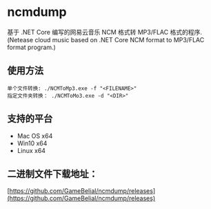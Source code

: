 # ncmdump
基于 .NET Core 编写的网易云音乐 NCM 格式转 MP3/FLAC 格式的程序.(Netease cloud music based on .NET Core NCM format to MP3/FLAC format program.)

## 使用方法
```
单个文件转换: ./NCMToMp3.exe -f "<FILENAME>"  
指定文件夹转换： ./NCMToMo3.exe -d "<DIR>"
```

## 支持的平台
- Mac OS x64
- Win10 x64
- Linux x64

## 二进制文件下载地址：  
[https://github.com/GameBelial/ncmdump/releases](https://github.com/GameBelial/ncmdump/releases)
